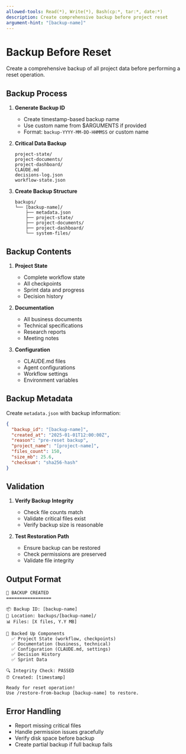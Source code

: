 ```yaml
---
allowed-tools: Read(*), Write(*), Bash(cp:*, tar:*, date:*)
description: Create comprehensive backup before project reset
argument-hint: "[backup-name]"
---
```


# Backup Before Reset

Create a comprehensive backup of all project data before performing a reset operation.

## Backup Process

1. **Generate Backup ID**
   - Create timestamp-based backup name
   - Use custom name from $ARGUMENTS if provided
   - Format: `backup-YYYY-MM-DD-HHMMSS` or custom name

2. **Critical Data Backup**
   ```
   project-state/
   project-documents/
   project-dashboard/
   CLAUDE.md
   decisions-log.json
   workflow-state.json
   ```

3. **Create Backup Structure**
   ```
   backups/
   └── [backup-name]/
       ├── metadata.json
       ├── project-state/
       ├── project-documents/
       ├── project-dashboard/
       └── system-files/
   ```

## Backup Contents

1. **Project State**
   - Complete workflow state
   - All checkpoints
   - Sprint data and progress
   - Decision history

2. **Documentation**
   - All business documents
   - Technical specifications
   - Research reports
   - Meeting notes

3. **Configuration**
   - CLAUDE.md files
   - Agent configurations
   - Workflow settings
   - Environment variables

## Backup Metadata

Create `metadata.json` with backup information:
```json
{
  "backup_id": "[backup-name]",
  "created_at": "2025-01-01T12:00:00Z",
  "reason": "pre-reset backup",
  "project_name": "[project-name]",
  "files_count": 150,
  "size_mb": 25.6,
  "checksum": "sha256-hash"
}
```

## Validation

1. **Verify Backup Integrity**
   - Check file counts match
   - Validate critical files exist
   - Verify backup size is reasonable

2. **Test Restoration Path**
   - Ensure backup can be restored
   - Check permissions are preserved
   - Validate file integrity

## Output Format

```
💾 BACKUP CREATED
=================

📦 Backup ID: [backup-name]
📍 Location: backups/[backup-name]/
📊 Files: [X files, Y.Y MB]

📁 Backed Up Components
  ✅ Project State (workflow, checkpoints)
  ✅ Documentation (business, technical)
  ✅ Configuration (CLAUDE.md, settings)
  ✅ Decision History
  ✅ Sprint Data

🔍 Integrity Check: PASSED
⏰ Created: [timestamp]

Ready for reset operation!
Use /restore-from-backup [backup-name] to restore.
```

## Error Handling

- Report missing critical files
- Handle permission issues gracefully
- Verify disk space before backup
- Create partial backup if full backup fails
